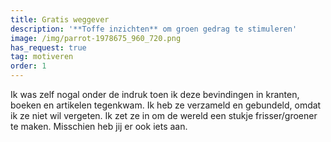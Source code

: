 ```yaml
---
title: Gratis weggever
description: '**Toffe inzichten** om groen gedrag te stimuleren'
image: /img/parrot-1978675_960_720.png
has_request: true
tag: motiveren
order: 1
---
```


Ik was zelf nogal onder de indruk toen ik deze bevindingen in kranten, boeken en artikelen tegenkwam. Ik heb ze verzameld en gebundeld, omdat ik ze niet wil vergeten. Ik zet ze in om de wereld een stukje frisser/groener te maken. Misschien heb jij er ook iets aan.
